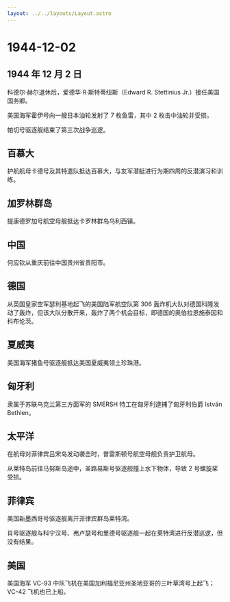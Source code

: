 ```yaml
---
layout: ../../layouts/Layout.astro
---
```


# 1944-12-02

## 1944 年 12 月 2 日

科德尔·赫尔退休后，爱德华·R·斯特蒂纽斯（Edward R. Stettinius
Jr.）接任美国国务卿。

美国海军霍伊号向一艘日本油轮发射了 7 枚鱼雷，其中 2 枚击中油轮并受损。

帕切号驱逐舰结束了第三次战争巡逻。

## 百慕大

护航航母卡德号及其特遣队抵达百慕大，与友军潜艇进行为期四周的反潜演习和训练。

## 加罗林群岛

提康德罗加号航空母舰抵达卡罗林群岛乌利西镇。

## 中国

何应钦从重庆前往中国贵州省贵阳市。

## 德国

从英国皇家空军瑟利基地起飞的美国陆军航空队第 306
轰炸机大队对德国科隆发动了轰炸，但该大队分散开来，轰炸了两个机会目标，即德国的奥伯拉恩施泰因和科布伦茨。

## 夏威夷

美国海军猪鱼号驱逐舰抵达美国夏威夷领土珍珠港。

## 匈牙利

隶属于苏联乌克兰第三方面军的 SMERSH 特工在匈牙利逮捕了匈牙利伯爵 István
Bethlen。

## 太平洋

在航母对菲律宾吕宋岛发动袭击时，普雷斯顿号航空母舰负责护卫航母。

从莱特岛前往马努斯岛途中，圣路易斯号驱逐舰撞上水下物体，导致 2
号螺旋桨受损。

## 菲律宾

美国新墨西哥号驱逐舰离开菲律宾群岛莱特湾。

肖号驱逐舰与科宁汉号、弗卢瑟号和里德号驱逐舰一起在莱特湾进行反潜巡逻，但没有结果。

## 美国

美国海军 VC-93
中队飞机在美国加利福尼亚州圣地亚哥的三叶草湾号上起飞；VC-42
飞机也已上船。